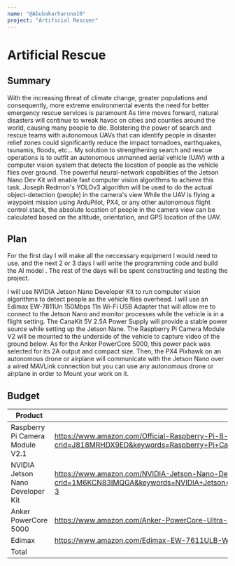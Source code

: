 ```yaml
---
name: "@Abubakarharuna10"
project: "Artificial Rescuer"
---
```


# Artificial Rescue

## Summary

With the increasing threat of climate change, greater populations and consequently, more extreme environmental events
the need for better emergency rescue services is paramount
As time moves forward, natural disasters will continue to wreak havoc on cities and counties around the world, 
causing many people to die. Bolstering the power of search and rescue teams with autonomous UAVs that can identify people
in disaster relief zones could significantly reduce the impact tornadoes, earthquakes, tsunamis, floods, etc...
My solution to strengthening search and rescue operations is to outfit an autonomous unmanned aerial vehicle (UAV) 
with a computer vision system that detects the location of people as the vehicle flies over ground. The powerful neural-network capabilities
of the Jetson Nano Dev Kit will enable fast computer vision algorithms to achieve this task. Joseph Redmon's YOLOv3 algorithm will be used 
to do the actual object-detection (people) in the camera's view While the UAV is flying a waypoint mission using ArduPilot, PX4, or any other autonomous flight control stack, the absolute location of people in the camera view can be calculated based on the altitude, orientation, and GPS location of the UAV.

## Plan


For the first day I will make all the neccessary equipment I would need to use. and the next 2 or 3 days I will write the programming code and build the AI model .
The rest of the days will be spent constructing and testing the project.

I will use  NVIDIA Jetson Nano Developer Kit to run computer vision algorithms to detect people as the vehicle flies overhead. I will use an Edimax EW-7811Un 150Mbps 11n Wi-Fi USB Adapter that will allow me to connect to the Jetson Nano and monitor processes while the vehicle is in a flight setting. The CanaKit 5V 2.5A Power Supply will provide a stable power source while setting up the Jetson Nane. The Raspberry Pi Camera Module V2 will be mounted to the underside of the vehicle to capture video of the ground below. As for the Anker PowerCore 5000, this power pack was selected for its 2A output and compact size. Then, the PX4 Pixhawk on an autonomous drone or airplane will communicate with the Jetson Nano over a wired MAVLink connection  but you can use any autonomous drone or airplane in order to Mount your work on it.



## Budget

| Product         | Supplier/Link                         | Cost   |
| --------------- | ------------------------------------- | ------ |
| Raspberry Pi Camera Module V2.1  |https://www.amazon.com/Official-Raspberry-Pi-8-megapixel-XYGStudy/dp/B01G01JJJ0/ref=sr_1_2?crid=J818MRHDX9ED&keywords=Raspberry+Pi+Camera+Module+V2.1&qid=1672020961&sprefix=raspberry+pi+camera+module+v2.1%2Caps%2C355&sr=8-2| 34.35 |
| NVIDIA Jetson Nano Developer Kit |https://www.amazon.com/NVIDIA-Jetson-Nano-Developer-945-13450-0000-100/dp/B084DSDDLT/ref=sr_1_3?crid=1M6KCN83IMQGA&keywords=NVIDIA+Jetson+Nano+Developer+Kit+%28V3%29&qid=1672021508&sprefix=nvidia+jetson+nano+developer+kit+v3+%2Caps%2C762&sr=8-3| $149.00|
| Anker PowerCore 5000 | https://www.amazon.com/Anker-PowerCore-Ultra-Compact-High-Speed-Technology/dp/B072QD7F6N?th=1  | $34.95 |
| Edimax   |https://www.amazon.com/Edimax-EW-7611ULB-Wi-Fi-Bluetooth-Adapter/dp/B01KVZB3A4 | $12.11  |
| Total           |                                  | $230.41 |
